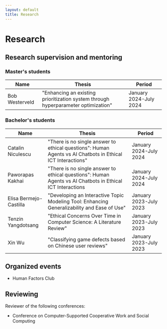 ```yaml
---
layout: default
title: Research
---
```


# Research

## Research supervision and mentoring

### Master's students
| Name | Thesis | Period |
|----------|----------|----------|
| Bob Westerveld | "Enhancing an existing prioritization system through hyperparameter optimization" | January 2024-July 2024 |

### Bachelor's students
| Name | Thesis | Period |
|----------|----------|----------|
| Catalin Niculescu | "There is no single answer to ethical questions": Human Agents vs AI Chatbots in Ethical ICT Interactions" | January 2024-July 2024 |
| Paworapas Kakhai | "There is no single answer to ethical questions": Human Agents vs AI Chatbots in Ethical ICT Interactions | January 2024-July 2024 |
| Elisa Bermejo-Castilla | "Developing an Interactive Topic Modeling Tool: Enhancing Generalizability and Ease of Use" | January 2023-July 2023 |
| Tenzin Yangdotsang | "Ethical Concerns Over Time in Computer Science: A Literature Review" | January 2023-July 2023 |
| Xin Wu | "Classifying game defects based on Chinese user reviews" | January 2023-July 2023 |

## Organized events
- Human Factors Club

## Reviewing
Reviewer of the following conferences:
 - Conference on Computer-Supported Cooperative Work and Social Computing

